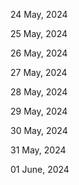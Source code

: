 24 May, 2024

25 May, 2024

26 May, 2024

27 May, 2024

28 May, 2024

29 May, 2024

30 May, 2024

31 May, 2024

01 June, 2024